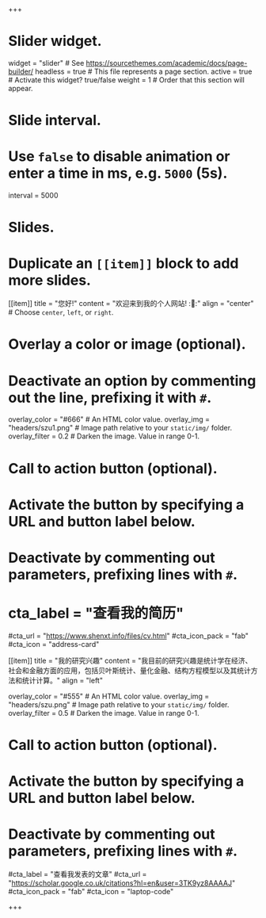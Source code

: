 +++
# Slider widget.
widget = "slider"  # See https://sourcethemes.com/academic/docs/page-builder/
headless = true  # This file represents a page section.
active = true  # Activate this widget? true/false
weight = 1  # Order that this section will appear.

# Slide interval.
# Use `false` to disable animation or enter a time in ms, e.g. `5000` (5s).
interval = 5000

# Slides.
# Duplicate an `[[item]]` block to add more slides.
[[item]]
  title = "您好!"
  content = "欢迎来到我的个人网站! ::tada::"
  align = "center"  # Choose `center`, `left`, or `right`.

  # Overlay a color or image (optional).
  #   Deactivate an option by commenting out the line, prefixing it with `#`.
  overlay_color = "#666"  # An HTML color value.
  overlay_img = "headers/szu1.png"  # Image path relative to your `static/img/` folder.
  overlay_filter = 0.2  # Darken the image. Value in range 0-1.

  # Call to action button (optional).
  #   Activate the button by specifying a URL and button label below.
  #   Deactivate by commenting out parameters, prefixing lines with `#`.
 # cta_label = "查看我的简历"
  #cta_url = "https://www.shenxt.info/files/cv.html"
  #cta_icon_pack = "fab"
  #cta_icon = "address-card"

[[item]]
  title = "我的研究兴趣"
  content = "我目前的研究兴趣是统计学在经济、社会和金融方面的应用，包括贝叶斯统计、量化金融、结构方程模型以及其统计方法和统计计算。"
  align = "left"

  overlay_color = "#555"  # An HTML color value.
  overlay_img = "headers/szu.png"  # Image path relative to your `static/img/` folder.
  overlay_filter = 0.5  # Darken the image. Value in range 0-1.
  
  # Call to action button (optional).
  #   Activate the button by specifying a URL and button label below.
  #   Deactivate by commenting out parameters, prefixing lines with `#`.
  #cta_label = "查看我发表的文章"
  #cta_url = "https://scholar.google.co.uk/citations?hl=en&user=3TK9yz8AAAAJ"
  #cta_icon_pack = "fab"
  #cta_icon = "laptop-code"
  


+++
